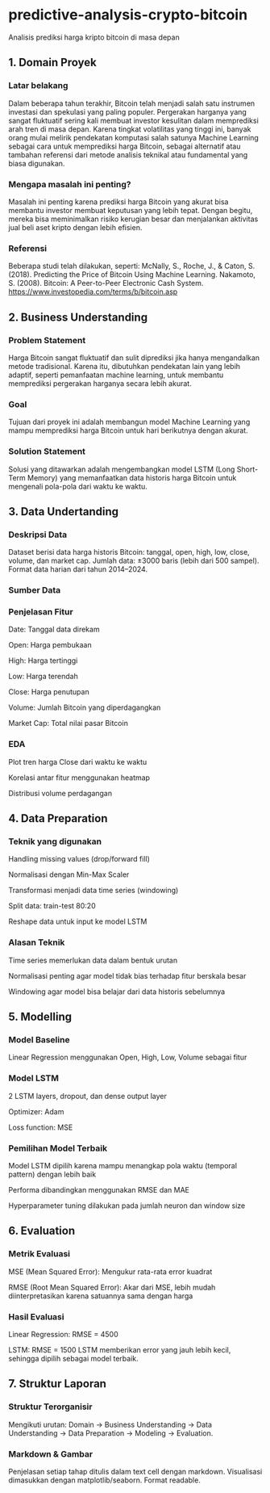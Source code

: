 # predictive-analysis-crypto-bitcoin
Analisis prediksi harga kripto bitcoin di masa depan

## 1. Domain Proyek
### Latar belakang

Dalam beberapa tahun terakhir, Bitcoin telah menjadi salah satu instrumen investasi dan spekulasi yang paling populer. Pergerakan harganya yang sangat fluktuatif sering kali membuat investor kesulitan dalam memprediksi arah tren di masa depan. Karena tingkat volatilitas yang tinggi ini, banyak orang mulai melirik pendekatan komputasi salah satunya Machine Learning sebagai cara untuk memprediksi harga Bitcoin, sebagai alternatif atau tambahan referensi dari metode analisis teknikal atau fundamental yang biasa digunakan.

### Mengapa masalah ini penting?
Masalah ini penting karena prediksi harga Bitcoin yang akurat bisa membantu investor membuat keputusan yang lebih tepat. Dengan begitu, mereka bisa meminimalkan risiko kerugian besar dan menjalankan aktivitas jual beli aset kripto dengan lebih efisien.

### Referensi
Beberapa studi telah dilakukan, seperti:
McNally, S., Roche, J., & Caton, S. (2018). Predicting the Price of Bitcoin Using Machine Learning.
Nakamoto, S. (2008). Bitcoin: A Peer-to-Peer Electronic Cash System.
https://www.investopedia.com/terms/b/bitcoin.asp

## 2. Business Understanding

### Problem Statement
Harga Bitcoin sangat fluktuatif dan sulit diprediksi jika hanya mengandalkan metode tradisional. Karena itu, dibutuhkan pendekatan lain yang lebih adaptif, seperti pemanfaatan machine learning, untuk membantu memprediksi pergerakan harganya secara lebih akurat.

### Goal
Tujuan dari proyek ini adalah membangun model Machine Learning yang mampu memprediksi harga Bitcoin untuk hari berikutnya dengan akurat.

### Solution Statement
Solusi yang ditawarkan adalah mengembangkan model LSTM (Long Short-Term Memory) yang memanfaatkan data historis harga Bitcoin untuk mengenali pola-pola dari waktu ke waktu.

## 3. Data Undertanding

### Deskripsi Data
Dataset berisi data harga historis Bitcoin: tanggal, open, high, low, close, volume, dan market cap.
Jumlah data: ±3000 baris (lebih dari 500 sampel).
Format data harian dari tahun 2014–2024.

### Sumber Data

### Penjelasan Fitur
Date: Tanggal data direkam

Open: Harga pembukaan

High: Harga tertinggi

Low: Harga terendah

Close: Harga penutupan

Volume: Jumlah Bitcoin yang diperdagangkan

Market Cap: Total nilai pasar Bitcoin

### EDA

Plot tren harga Close dari waktu ke waktu

Korelasi antar fitur menggunakan heatmap

Distribusi volume perdagangan

## 4. Data Preparation

### Teknik yang digunakan

Handling missing values (drop/forward fill)

Normalisasi dengan Min-Max Scaler

Transformasi menjadi data time series (windowing)

Split data: train-test 80:20

Reshape data untuk input ke model LSTM

### Alasan Teknik

Time series memerlukan data dalam bentuk urutan

Normalisasi penting agar model tidak bias terhadap fitur berskala besar

Windowing agar model bisa belajar dari data historis sebelumnya

## 5. Modelling

### Model Baseline

Linear Regression menggunakan Open, High, Low, Volume sebagai fitur

### Model LSTM

2 LSTM layers, dropout, dan dense output layer

Optimizer: Adam

Loss function: MSE

### Pemilihan Model Terbaik

Model LSTM dipilih karena mampu menangkap pola waktu (temporal pattern) dengan lebih baik

Performa dibandingkan menggunakan RMSE dan MAE

Hyperparameter tuning dilakukan pada jumlah neuron dan window size

## 6. Evaluation

### Metrik Evaluasi

MSE (Mean Squared Error): Mengukur rata-rata error kuadrat

RMSE (Root Mean Squared Error): Akar dari MSE, lebih mudah diinterpretasikan karena satuannya sama dengan harga

### Hasil Evaluasi

Linear Regression: RMSE = 4500

LSTM: RMSE = 1500
LSTM memberikan error yang jauh lebih kecil, sehingga dipilih sebagai model terbaik.

## 7. Struktur Laporan

### Struktur Terorganisir
Mengikuti urutan: Domain → Business Understanding → Data Understanding → Data Preparation → Modeling → Evaluation.

### Markdown & Gambar
Penjelasan setiap tahap ditulis dalam text cell dengan markdown. Visualisasi dimasukkan dengan matplotlib/seaborn. Format readable.











